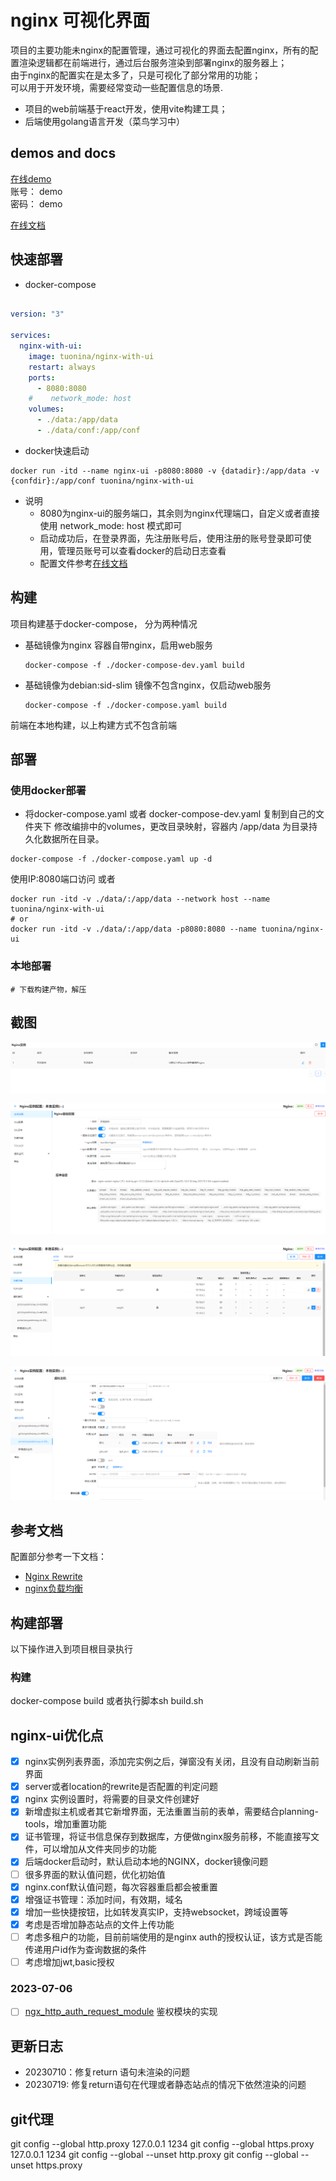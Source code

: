 # nginx 可视化界面
项目的主要功能未nginx的配置管理，通过可视化的界面去配置nginx，所有的配置渲染逻辑都在前端进行，通过后台服务渲染到部署nginx的服务器上；\
由于nginx的配置实在是太多了，只是可视化了部分常用的功能；\
可以用于开发环境，需要经常变动一些配置信息的场景.

- 项目的web前端基于react开发，使用vite构建工具；
- 后端使用golang语言开发（菜鸟学习中）

## demos and docs
[在线demo](http://demos.tonyandmoney.cn/nginx-ui/#/) \
账号： demo \
密码： demo

[在线文档](https://portal.tonyandmoney.cn/common/notes/html/pages/list?type=nginx-ui)

## 快速部署

- docker-compose
```yaml

version: "3"

services:
  nginx-with-ui:
    image: tuonina/nginx-with-ui
    restart: always
    ports:
      - 8080:8080
    #    network_mode: host
    volumes:
      - ./data:/app/data
      - ./data/conf:/app/conf

```
- docker快速启动

```shell
docker run -itd --name nginx-ui -p8080:8080 -v {datadir}:/app/data -v {confdir}:/app/conf tuonina/nginx-with-ui
```

- 说明
  - 8080为nginx-ui的服务端口，其余则为nginx代理端口，自定义或者直接使用 network_mode: host 模式即可
  - 启动成功后，在登录界面，先注册账号后，使用注册的账号登录即可使用，管理员账号可以查看docker的启动日志查看
  - 配置文件参考[在线文档](https://portal.tonyandmoney.cn/common/notes/html/pages/list?type=nginx-ui)


## 构建
项目构建基于docker-compose， 分为两种情况
- 基础镜像为nginx
  容器自带nginx，启用web服务
    ```
  docker-compose -f ./docker-compose-dev.yaml build
  ```
- 基础镜像为debian:sid-slim
  镜像不包含nginx，仅启动web服务
    ```
  docker-compose -f ./docker-compose.yaml build
  ```
前端在本地构建，以上构建方式不包含前端

## 部署
### 使用docker部署
- 将docker-compose.yaml 或者 docker-compose-dev.yaml 复制到自己的文件夹下
修改编排中的volumes，更改目录映射，容器内 /app/data 为目录持久化数据所在目录。
```shell
docker-compose -f ./docker-compose.yaml up -d
```
使用IP:8080端口访问
或者
```shell
docker run -itd -v ./data/:/app/data --network host --name tuonina/nginx-with-ui
# or
docker run -itd -v ./data/:/app/data -p8080:8080 --name tuonina/nginx-ui
```

### 本地部署
```shell
# 下载构建产物，解压

```

## 截图
  ![实例列表](./docs/images/list.png)

  ![实例信息](./docs/images/dashboard.png)

  ![负载均衡](./docs/images/upstream.png)

  ![虚拟主机](./docs/images/server.png)

## 参考文档
配置部分参考一下文档：

- [Nginx Rewrite](https://blog.csdn.net/qq1356059950/article/details/125014248)
- [nginx负载均衡](https://zhuanlan.zhihu.com/p/557994010?utm_id=0)


## 构建部署
以下操作进入到项目根目录执行
### 构建
 docker-compose build 或者执行脚本sh build.sh



## nginx-ui优化点
- [x] nginx实例列表界面，添加完实例之后，弹窗没有关闭，且没有自动刷新当前界面
- [x] server或者location的rewrite是否配置的判定问题
- [x] nginx 实例设置时，将需要的目录文件创建好
- [x] 新增虚拟主机或者其它新增界面，无法重置当前的表单，需要结合planning-tools，增加重置功能
- [x] 证书管理，将证书信息保存到数据库，方便做nginx服务前移，不能直接写文件，可以增加从文件夹同步的功能
- [x] 后端docker启动时，默认启动本地的NGINX，docker镜像问题
- [ ] 很多界面的默认值问题，优化初始值
- [x] nginx.conf默认值问题，每次容器重启都会被重置 
- [x] 增强证书管理：添加时间，有效期，域名
- [x] 增加一些快捷按钮，比如转发真实IP，支持websocket，跨域设置等
- [x] 考虑是否增加静态站点的文件上传功能
- [ ] 考虑多租户的功能，目前前端使用的是nginx auth的授权认证，该方式是否能传递用户id作为查询数据的条件
- [ ] 考虑增加jwt,basic授权

### 2023-07-06
- [ ] [ngx_http_auth_request_module](https://nginx.org/en/docs/http/ngx_http_auth_request_module.html)
    鉴权模块的实现

## 更新日志
- 20230710：修复return 语句未渲染的问题
- 20230719: 修复return语句在代理或者静态站点的情况下依然渲染的问题

## git代理
git config --global http.proxy 127.0.0.1 1234
git config --global https.proxy  127.0.0.1 1234
git config --global --unset http.proxy
git config --global --unset https.proxy
